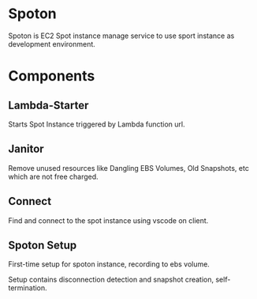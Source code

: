 # Spoton

Spoton is EC2 Spot instance manage service to use sport instance as development environment.

# Components

## Lambda-Starter

Starts Spot Instance triggered by Lambda function url.

## Janitor

Remove unused resources like Dangling EBS Volumes, Old Snapshots, etc which are not free charged.

## Connect

Find and connect to the spot instance using vscode on client.

## Spoton Setup

First-time setup for spoton instance, recording to ebs volume.

Setup contains disconnection detection and snapshot creation, self-termination.
